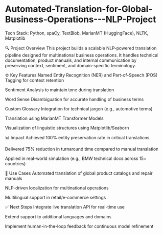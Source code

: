 # Automated-Translation-for-Global-Business-Operations---NLP-Project

Tech Stack: Python, spaCy, TextBlob, MarianMT (HuggingFace), NLTK, Matplotlib

🔍 Project Overview
This project builds a scalable NLP-powered translation pipeline designed for multinational business operations. It handles technical documentation, product manuals, and internal communication by preserving context, sentiment, and domain-specific terminology.

⚙️ Key Features
Named Entity Recognition (NER) and Part-of-Speech (POS) Tagging for context retention

Sentiment Analysis to maintain tone during translation

Word Sense Disambiguation for accurate handling of business terms

Custom Glossary Integration for technical jargon (e.g., automotive terms)

Translation using MarianMT Transformer Models

Visualization of linguistic structures using Matplotlib/Seaborn

📊 Impact
Achieved 100% entity preservation rate in critical translations

Delivered 75% reduction in turnaround time compared to manual translation

Applied in real-world simulation (e.g., BMW technical docs across 15+ countries)

📁 Use Cases
Automated translation of global product catalogs and repair manuals

NLP-driven localization for multinational operations

Multilingual support in retail/e-commerce settings

✅ Next Steps
Integrate live translation API for real-time use

Extend support to additional languages and domains

Implement human-in-the-loop feedback for continuous model refinement
